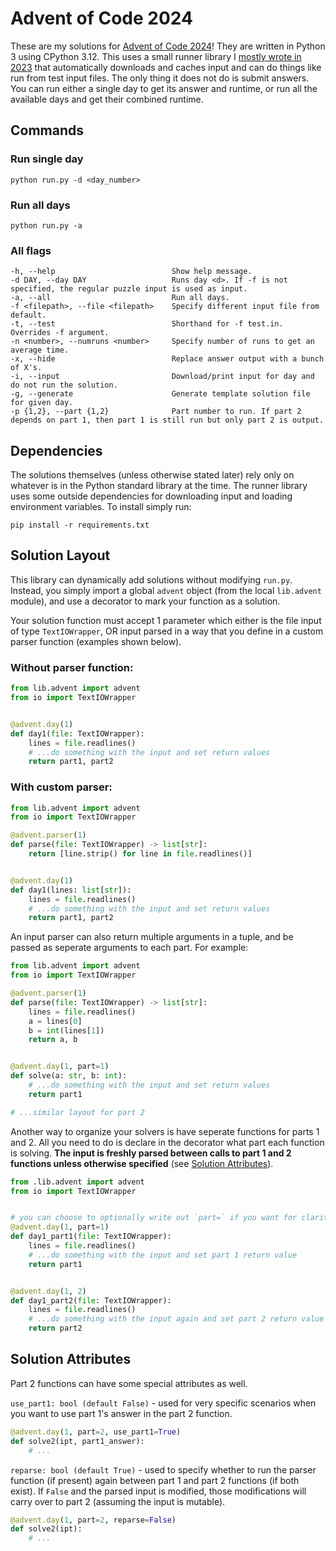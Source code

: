 # Advent of Code 2024

These are my solutions for [Advent of Code 2024](https://adventofcode.com/2024)! They are written in Python 3 using CPython 3.12. This uses a small runner library I [mostly wrote in 2023](https://github.com/sfmalloy/advent-of-code-2023/) that automatically downloads and caches input and can do things like run from test input files. The only thing it does not do is submit answers. You can run either a single day to get its answer and runtime, or run all the available days and get their combined runtime.

## Commands

### Run single day
```
python run.py -d <day_number>
```

### Run all days
```
python run.py -a
```

### All flags
```
-h, --help                          Show help message.
-d DAY, --day DAY                   Runs day <d>. If -f is not specified, the regular puzzle input is used as input.
-a, --all                           Run all days.
-f <filepath>, --file <filepath>    Specify different input file from default.
-t, --test                          Shorthand for -f test.in. Overrides -f argument.
-n <number>, --numruns <number>     Specify number of runs to get an average time.
-x, --hide                          Replace answer output with a bunch of X's.
-i, --input                         Download/print input for day and do not run the solution.
-g, --generate                      Generate template solution file for given day.
-p {1,2}, --part {1,2}              Part number to run. If part 2 depends on part 1, then part 1 is still run but only part 2 is output.
```

## Dependencies
The solutions themselves (unless otherwise stated later) rely only on whatever is in the Python standard library at the time. The runner library uses some outside dependencies for downloading input and loading environment variables. To install simply run:
```
pip install -r requirements.txt
```

## Solution Layout
This library can dynamically add solutions without modifying `run.py`. Instead, you simply import a global `advent` object (from the local `lib.advent` module), and use a decorator to mark your function as a solution.

Your solution function must accept 1 parameter which either is the file input of type `TextIOWrapper`, OR input parsed in a way that you define in a custom parser function (examples shown below). 

### Without parser function:
```py
from lib.advent import advent
from io import TextIOWrapper


@advent.day(1)
def day1(file: TextIOWrapper):
    lines = file.readlines()
    # ...do something with the input and set return values
    return part1, part2
```

### With custom parser:
```py
from lib.advent import advent
from io import TextIOWrapper

@advent.parser(1)
def parse(file: TextIOWrapper) -> list[str]:
    return [line.strip() for line in file.readlines()]


@advent.day(1)
def day1(lines: list[str]):
    lines = file.readlines()
    # ...do something with the input and set return values
    return part1, part2
```

An input parser can also return multiple arguments in a tuple, and be passed as seperate arguments to each part. For example:
```py
from lib.advent import advent
from io import TextIOWrapper

@advent.parser(1)
def parse(file: TextIOWrapper) -> list[str]:
    lines = file.readlines()
    a = lines[0]
    b = int(lines[1])
    return a, b


@advent.day(1, part=1)
def solve(a: str, b: int):
    # ...do something with the input and set return values
    return part1

# ...similar layout for part 2
```

Another way to organize your solvers is have seperate functions for parts 1 and 2. All you need to do is declare in the decorator what part each function is solving. **The input is freshly parsed between calls to part 1 and 2 functions unless otherwise specified** (see [Solution Attributes](#solution-attributes)).

```py
from .lib.advent import advent
from io import TextIOWrapper


# you can choose to optionally write out `part=` if you want for clarity
@advent.day(1, part=1)
def day1_part1(file: TextIOWrapper):
    lines = file.readlines()
    # ...do something with the input and set part 1 return value
    return part1


@advent.day(1, 2)
def day1_part2(file: TextIOWrapper):
    lines = file.readlines()
    # ...do something with the input again and set part 2 return value
    return part2
```

## Solution Attributes
Part 2 functions can have some special attributes as well.

`use_part1: bool (default False)` - used for very specific scenarios when you want to use part 1's answer in the part 2 function.

```py
@advent.day(1, part=2, use_part1=True)
def solve2(ipt, part1_answer):
    # ...
```

`reparse: bool (default True)` - used to specify whether to run the parser function (if present) again between part 1 and part 2 functions (if both exist). If `False` and the parsed input is modified, those modifications will carry over to part 2 (assuming the input is mutable).

```py
@advent.day(1, part=2, reparse=False)
def solve2(ipt):
    # ...
```
